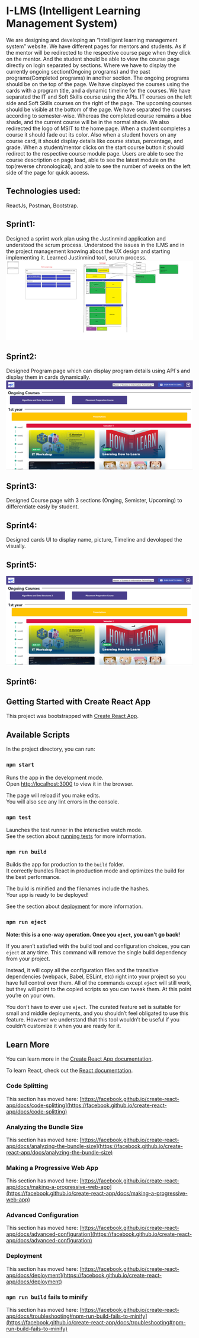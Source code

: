 # I-LMS (Intelligent Learning Management System)
We are designing and developing an “Intelligent learning management system” website. We have different pages for mentors and students. 
As if the mentor will be redirected to the respective course page when they click on the mentor. And the student should be able to view the course page directly on login separated by sections. 
Where we have to display the currently ongoing section(Ongoing programs) and the past programs(Completed programs) in another section. The ongoing programs should be on the top of the page.
We have displayed the courses using the cards with a program title, and a dynamic timeline for the courses. We have separated the IT and Soft Skills course using the APIs. IT courses on the left side and Soft Skills courses on the right of the page. The upcoming courses should be visible at the bottom of the page. 
We have separated the courses according to semester-wise. Whereas the completed course remains a blue shade, and the current course will be in the normal shade. We also redirected the logo of MSIT to the home page.
When a student completes a course it should fade out its color. Also when a student hovers on any course card, it should display details like course status, percentage, and grade. When a student/mentor clicks on the start course button it should redirect to the respective course module page.
Users are able to see the course description on page load, able to see the latest module on the top(reverse chronological), and able to see the number of weeks on the left side of the page for quick access. 

## Technologies used:
ReactJs, Postman, Bootstrap.

## Sprint1:
Designed a sprint work plan using the Justinmind application and understood the scrum process. Understood the issues in the ILMS and in the project management knowing about the UX design and starting implementing it. Learned Justinmind tool, scrum process.
<img src="src/images/prototype.png">

## Sprint2:
Designed Program page which can display program details using API`s and display them in cards dynamically.
<img src="src/images/course.PNG">

## Sprint3:
Designed Course page with 3 sections (Onging, Semister, Upcoming) to differentiate easly by student.
## Sprint4:
Designed cards UI to display name, picture, Timeline and devoloped the visually.
## Sprint5:

<img src="src/images/sprint5.PNG">

## Sprint6:

## Getting Started with Create React App

This project was bootstrapped with [Create React App](https://github.com/facebook/create-react-app).

## Available Scripts

In the project directory, you can run:

### `npm start`

Runs the app in the development mode.\
Open [http://localhost:3000](http://localhost:3000) to view it in the browser.

The page will reload if you make edits.\
You will also see any lint errors in the console.

### `npm test`

Launches the test runner in the interactive watch mode.\
See the section about [running tests](https://facebook.github.io/create-react-app/docs/running-tests) for more information.

### `npm run build`

Builds the app for production to the `build` folder.\
It correctly bundles React in production mode and optimizes the build for the best performance.

The build is minified and the filenames include the hashes.\
Your app is ready to be deployed!

See the section about [deployment](https://facebook.github.io/create-react-app/docs/deployment) for more information.

### `npm run eject`

**Note: this is a one-way operation. Once you `eject`, you can’t go back!**

If you aren’t satisfied with the build tool and configuration choices, you can `eject` at any time. This command will remove the single build dependency from your project.

Instead, it will copy all the configuration files and the transitive dependencies (webpack, Babel, ESLint, etc) right into your project so you have full control over them. All of the commands except `eject` will still work, but they will point to the copied scripts so you can tweak them. At this point you’re on your own.

You don’t have to ever use `eject`. The curated feature set is suitable for small and middle deployments, and you shouldn’t feel obligated to use this feature. However we understand that this tool wouldn’t be useful if you couldn’t customize it when you are ready for it.

## Learn More

You can learn more in the [Create React App documentation](https://facebook.github.io/create-react-app/docs/getting-started).

To learn React, check out the [React documentation](https://reactjs.org/).

### Code Splitting

This section has moved here: [https://facebook.github.io/create-react-app/docs/code-splitting](https://facebook.github.io/create-react-app/docs/code-splitting)

### Analyzing the Bundle Size

This section has moved here: [https://facebook.github.io/create-react-app/docs/analyzing-the-bundle-size](https://facebook.github.io/create-react-app/docs/analyzing-the-bundle-size)

### Making a Progressive Web App

This section has moved here: [https://facebook.github.io/create-react-app/docs/making-a-progressive-web-app](https://facebook.github.io/create-react-app/docs/making-a-progressive-web-app)

### Advanced Configuration

This section has moved here: [https://facebook.github.io/create-react-app/docs/advanced-configuration](https://facebook.github.io/create-react-app/docs/advanced-configuration)

### Deployment

This section has moved here: [https://facebook.github.io/create-react-app/docs/deployment](https://facebook.github.io/create-react-app/docs/deployment)

### `npm run build` fails to minify

This section has moved here: [https://facebook.github.io/create-react-app/docs/troubleshooting#npm-run-build-fails-to-minify](https://facebook.github.io/create-react-app/docs/troubleshooting#npm-run-build-fails-to-minify)
